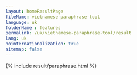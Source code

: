 ```yaml
---
layout: homeResultPage
fileName: vietnamese-paraphrase-tool
language: uk
folderName : features
permalink: /uk/vietnamese-paraphrase-tool/result
lang: uk
nointernationalization: true
sitemap: false
---
```

{% include result/paraphrase.html %}

<script src="/js/result/paraprashing.js" data-foldername="{{page.folderName}}" data-lang="{{page.lang}}"></script>